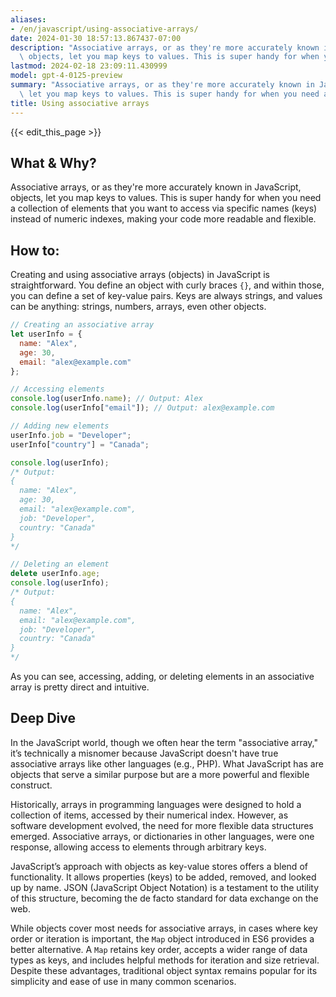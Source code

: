 ```yaml
---
aliases:
- /en/javascript/using-associative-arrays/
date: 2024-01-30 18:57:13.867437-07:00
description: "Associative arrays, or as they're more accurately known in JavaScript,\
  \ objects, let you map keys to values. This is super handy for when you need a\u2026"
lastmod: 2024-02-18 23:09:11.430999
model: gpt-4-0125-preview
summary: "Associative arrays, or as they're more accurately known in JavaScript, objects,\
  \ let you map keys to values. This is super handy for when you need a\u2026"
title: Using associative arrays
---
```


{{< edit_this_page >}}

## What & Why?

Associative arrays, or as they're more accurately known in JavaScript, objects, let you map keys to values. This is super handy for when you need a collection of elements that you want to access via specific names (keys) instead of numeric indexes, making your code more readable and flexible.

## How to:

Creating and using associative arrays (objects) in JavaScript is straightforward. You define an object with curly braces `{}`, and within those, you can define a set of key-value pairs. Keys are always strings, and values can be anything: strings, numbers, arrays, even other objects.

```javascript
// Creating an associative array
let userInfo = {
  name: "Alex",
  age: 30,
  email: "alex@example.com"
};

// Accessing elements
console.log(userInfo.name); // Output: Alex
console.log(userInfo["email"]); // Output: alex@example.com

// Adding new elements
userInfo.job = "Developer";
userInfo["country"] = "Canada";

console.log(userInfo);
/* Output:
{
  name: "Alex",
  age: 30,
  email: "alex@example.com",
  job: "Developer",
  country: "Canada"
}
*/

// Deleting an element
delete userInfo.age;
console.log(userInfo);
/* Output:
{
  name: "Alex",
  email: "alex@example.com",
  job: "Developer",
  country: "Canada"
}
*/
```

As you can see, accessing, adding, or deleting elements in an associative array is pretty direct and intuitive.

## Deep Dive

In the JavaScript world, though we often hear the term "associative array," it’s technically a misnomer because JavaScript doesn't have true associative arrays like other languages (e.g., PHP). What JavaScript has are objects that serve a similar purpose but are a more powerful and flexible construct.

Historically, arrays in programming languages were designed to hold a collection of items, accessed by their numerical index. However, as software development evolved, the need for more flexible data structures emerged. Associative arrays, or dictionaries in other languages, were one response, allowing access to elements through arbitrary keys.

JavaScript’s approach with objects as key-value stores offers a blend of functionality. It allows properties (keys) to be added, removed, and looked up by name. JSON (JavaScript Object Notation) is a testament to the utility of this structure, becoming the de facto standard for data exchange on the web.

While objects cover most needs for associative arrays, in cases where key order or iteration is important, the `Map` object introduced in ES6 provides a better alternative. A `Map` retains key order, accepts a wider range of data types as keys, and includes helpful methods for iteration and size retrieval. Despite these advantages, traditional object syntax remains popular for its simplicity and ease of use in many common scenarios.
